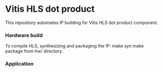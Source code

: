 # Vitis HLS dot product
This repository automates IP building for Vitis HLS dot product component.

### Hardware build
To compile HLS, synthesizing and packaging the IP:
    make syn
    make package
from hw/ directory.

### Application